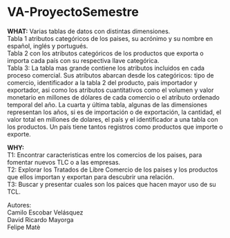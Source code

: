# VA-ProyectoSemestre

**WHAT:** 
Varias tablas de datos con distintas dimensiones.  
Tabla 1 atributos categóricos de los paises, su acrónimo y su nombre en español, inglés y portugués.   
Tabla 2 con los atributos categóricos de los productos que exporta o importa cada país con su respectiva llave categórica.  
Tabla 3: La tabla mas grande contiene los atributos incluidos en cada proceso comercial. Sus atributos abarcan desde los categóricos: tipo de comercio, identificador a la tabla 2 del producto, pais importador y exportador, asi como los atributos cuantitativos como el volumen y valor monetario en millones de dólares de cada comercio o el atributo ordenado temporal del año.
La cuarta y última tabla, algunas de las dimensiones representan los años, si es de importación o de exportación, la cantidad, el valor total en millones de dolares, el país y el identificador a una tabla con los productos. Un país tiene tantos registros como productos que importe o exporte.

**WHY:**   
T1: Encontrar caracteristicas entre los comercios de los paises, para fomentar nuevos TLC o a las empresas.  
T2: Explorar los Tratados de Libre Comercio de los paises y los productos que ellos importan y exportan para descubrir una relación.   
T3: Buscar y presentar cuales son los paices que hacen mayor uso de su TCL.



Autores:  
Camilo Escobar Velásquez  
David Ricardo Mayorga  
Felipe Matè
